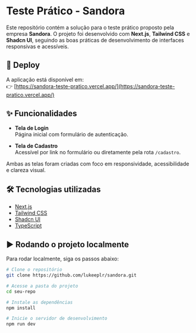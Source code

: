 # Teste Prático - Sandora

Este repositório contém a solução para o teste prático proposto pela empresa **Sandora**. O projeto foi desenvolvido com **Next.js**, **Tailwind CSS** e **Shadcn UI**, seguindo as boas práticas de desenvolvimento de interfaces responsivas e acessíveis.

## 🔗 Deploy

A aplicação está disponível em:  
👉 [https://sandora-teste-pratico.vercel.app/](https://sandora-teste-pratico.vercel.app/)

## ✨ Funcionalidades

- **Tela de Login**  
  Página inicial com formulário de autenticação.

- **Tela de Cadastro**  
  Acessível por link no formulário ou diretamente pela rota `/cadastro`.

Ambas as telas foram criadas com foco em responsividade, acessibilidade e clareza visual.

## 🛠️ Tecnologias utilizadas

- [Next.js](https://nextjs.org/)
- [Tailwind CSS](https://tailwindcss.com/)
- [Shadcn UI](https://ui.shadcn.com/)
- [TypeScript](https://www.typescriptlang.org/)

## ▶️ Rodando o projeto localmente

Para rodar localmente, siga os passos abaixo:

```bash
# Clone o repositório
git clone https://github.com/lukeeplr/sandora.git

# Acesse a pasta do projeto
cd seu-repo

# Instale as dependências
npm install

# Inicie o servidor de desenvolvimento
npm run dev
